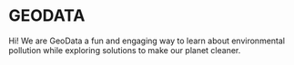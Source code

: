 # GEODATA
Hi! We are GeoData  a fun and engaging way to learn about environmental pollution while exploring solutions to make our planet cleaner.
